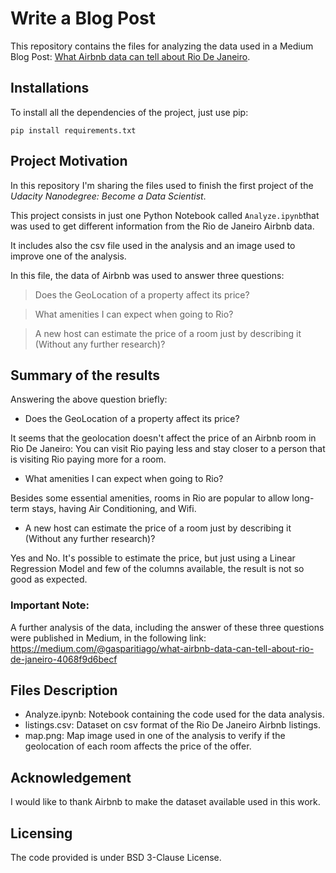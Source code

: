 
# Write a Blog Post

This repository contains the files for analyzing the data used in a Medium Blog Post: [What Airbnb data can tell about Rio De Janeiro](https://medium.com/@gasparitiago/what-airbnb-data-can-tell-about-rio-de-janeiro-4068f9d6becf). 

## Installations

To install all the dependencies of the project, just use pip:

```
pip install requirements.txt
```


## Project Motivation

In this repository I'm sharing the files used to finish the first project of the *Udacity Nanodegree: Become a Data Scientist*.

This project consists in just one Python Notebook called `Analyze.ipynb`that was used to get different information from the Rio de Janeiro Airbnb data.

It includes also the csv file used in the analysis and an image used to improve one of the analysis.

In this file, the data of Airbnb was used to answer three questions:

> Does the GeoLocation of a property affect its price?

> What amenities I can expect when going to Rio?

> A new host can estimate the price of a room just by describing it (Without any further research)?

## Summary of the results

Answering the above question briefly:

- Does the GeoLocation of a property affect its price?

It seems that the geolocation doesn't affect the price of an Airbnb room in Rio De Janeiro: You can visit Rio paying less and stay closer to a person that is visiting Rio paying more for a room.

- What amenities I can expect when going to Rio?

Besides some essential amenities, rooms in Rio are popular to allow long-term stays, having Air Conditioning, and Wifi.

- A new host can estimate the price of a room just by describing it (Without any further research)?

Yes and No. It's possible to estimate the price, but just using a Linear Regression Model and few of the columns available, the result is not so good as expected.

### Important Note: 

A further analysis of the data, including the answer of these three questions were published in Medium, in the following link: https://medium.com/@gasparitiago/what-airbnb-data-can-tell-about-rio-de-janeiro-4068f9d6becf

## Files Description
- Analyze.ipynb: Notebook containing the code used for the data analysis.
- listings.csv: Dataset on csv format of the Rio De Janeiro Airbnb listings.
- map.png: Map image used in one of the analysis to verify if the geolocation of each room affects the price of the offer.

## Acknowledgement

I would like to thank Airbnb to make the dataset available used in this work.

## Licensing

The code provided is under BSD 3-Clause License.

